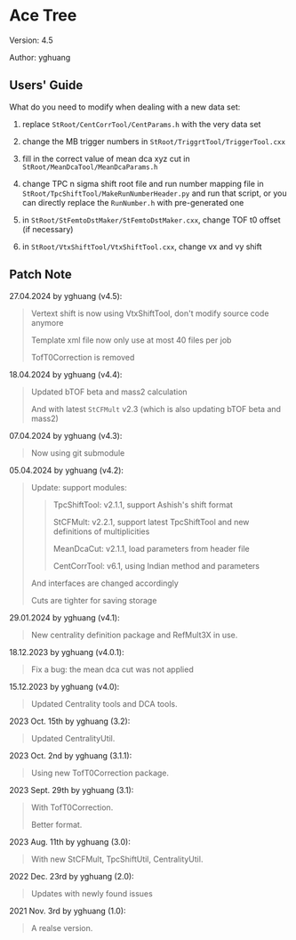 # Ace Tree

Version: 4.5

Author: yghuang

## Users' Guide

What do you need to modify when dealing with a new data set:

1. replace `StRoot/CentCorrTool/CentParams.h` with the very data set

2. change the MB trigger numbers in `StRoot/TriggrtTool/TriggerTool.cxx`

3. fill in the correct value of mean dca xyz cut in `StRoot/MeanDcaTool/MeanDcaParams.h`

4. change TPC n sigma shift root file and run number mapping file in `StRoot/TpcShiftTool/MakeRunNumberHeader.py` and run that script, or you can directly replace the `RunNumber.h` with pre-generated one

5. in `StRoot/StFemtoDstMaker/StFemtoDstMaker.cxx`, change TOF t0 offset (if necessary)

6. in `StRoot/VtxShiftTool/VtxShiftTool.cxx`, change vx and vy shift

## Patch Note

27.04.2024 by yghuang (v4.5):

> Vertext shift is now using VtxShiftTool, don't modify source code anymore
>
> Template xml file now only use at most 40 files per job
>
> TofT0Correction is removed

18.04.2024 by yghuang (v4.4):

> Updated bTOF beta and mass2 calculation
>
> And with latest `StCFMult` v2.3 (which is also updating bTOF beta and mass2)

07.04.2024 by yghuang (v4.3):

> Now using git submodule

05.04.2024 by yghuang (v4.2):

> Update: support modules:
>
>> TpcShiftTool: v2.1.1, support Ashish's shift format
>>
>> StCFMult: v2.2.1, support latest TpcShiftTool and new definitions of multiplicities
>>
>> MeanDcaCut: v2.1.1, load parameters from header file
>>
>> CentCorrTool: v6.1, using Indian method and parameters
>>
> And interfaces are changed accordingly
>
> Cuts are tighter for saving storage

29.01.2024 by yghuang (v4.1):

> New centrality definition package and RefMult3X in use.

18.12.2023 by yghuang (v4.0.1):

> Fix a bug: the mean dca cut was not applied

15.12.2023 by yghuang (v4.0):

> Updated Centrality tools and DCA tools.

2023 Oct. 15th by yghuang (3.2):

> Updated CentralityUtil.

2023 Oct. 2nd by yghuang (3.1.1):

> Using new TofT0Correction package.

2023 Sept. 29th by yghuang (3.1):

> With TofT0Correction.
>
> Better format.

2023 Aug. 11th by yghuang (3.0):

> With new StCFMult, TpcShiftUtil, CentralityUtil.

2022 Dec. 23rd by yghuang (2.0):

> Updates with newly found issues

2021 Nov. 3rd by yghuang (1.0):

> A realse version.

